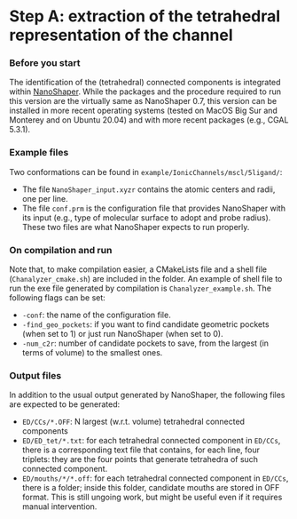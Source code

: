 # Step A: extraction of the tetrahedral representation of the channel


### Before you start
The identification of the (tetrahedral) connected components is integrated within [NanoShaper](https://electrostaticszone.eu/downloads). While the packages and the procedure required to run this version are the virtually same as NanoShaper 0.7, this version can be installed in more recent operating systems (tested on MacOS Big Sur and Monterey and on Ubuntu 20.04) and with more recent packages (e.g., CGAL 5.3.1).

### Example files
Two conformations can be found in `example/IonicChannels/mscl/5ligand/`:
- The file `NanoShaper_input.xyzr` contains the atomic centers and radii, one per line.
- The file `conf.prm` is the configuration file that provides NanoShaper with its input (e.g., type of molecular surface to adopt and probe radius).
These two files are what NanoShaper expects to run properly.

### On compilation and run
Note that, to make compilation easier, a CMakeLists file and a shell file (`Chanalyzer_cmake.sh`) are included in the folder. An example of shell file to run the exe file generated by compilation is `Chanalyzer_example.sh`. The following flags can be set:
- `-conf`: the name of the configuration file.
- `-find_geo_pockets`: if you want to find candidate geometric pockets (when set to 1) or just run NanoShaper (when set to 0).
- `-num_c2r`: number of candidate pockets to save, from the largest (in terms of volume) to the smallest ones.
 
### Output files
 In addition to the usual output generated by NanoShaper, the following files are expected to be generated:
 - `ED/CCs/*.OFF`: N largest (w.r.t. volume) tetrahedral connected components
 - `ED/ED_tet/*.txt`: for each tetrahedral connected component in `ED/CCs`, there is a corresponding text file that contains, for each line, four triplets: they are the four points that generate tetrahedra of such connected component. 
 - `ED/mouths/*/*.off`: for each tetrahedral connected component in `ED/CCs`, there is a folder; inside this folder, candidate mouths are stored in OFF format. This is still ungoing work, but might be useful even if it requires manual intervention.
